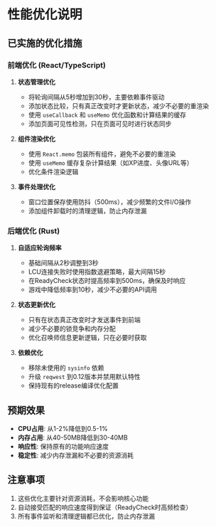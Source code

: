 # 性能优化说明

## 已实施的优化措施

### 前端优化 (React/TypeScript)

1. **状态管理优化**
   - 将轮询间隔从5秒增加到30秒，主要依赖事件驱动
   - 添加状态比较，只有真正改变时才更新状态，减少不必要的重渲染
   - 使用 `useCallback` 和 `useMemo` 优化函数和计算结果的缓存
   - 添加页面可见性检测，只在页面可见时进行状态同步

2. **组件渲染优化**
   - 使用 `React.memo` 包装所有组件，避免不必要的重渲染
   - 使用 `useMemo` 缓存复杂计算结果（如XP进度、头像URL等）
   - 优化条件渲染逻辑

3. **事件处理优化**
   - 窗口位置保存使用防抖（500ms），减少频繁的文件I/O操作
   - 添加组件卸载时的清理逻辑，防止内存泄漏

### 后端优化 (Rust)

1. **自适应轮询频率**
   - 基础间隔从2秒调整到3秒
   - LCU连接失败时使用指数退避策略，最大间隔15秒
   - 在ReadyCheck状态时提高频率到500ms，确保及时响应
   - 游戏中降低频率到10秒，减少不必要的API调用

2. **状态更新优化**
   - 只有在状态真正改变时才发送事件到前端
   - 减少不必要的锁竞争和内存分配
   - 优化召唤师信息更新逻辑，只在必要时获取

3. **依赖优化**
   - 移除未使用的 `sysinfo` 依赖
   - 升级 `reqwest` 到0.12版本并禁用默认特性
   - 保持现有的release编译优化配置

## 预期效果

- **CPU占用**: 从1-2%降低到0.5-1%
- **内存占用**: 从40-50MB降低到30-40MB
- **响应性**: 保持原有的功能响应速度
- **稳定性**: 减少内存泄漏和不必要的资源消耗

## 注意事项

1. 这些优化主要针对资源消耗，不会影响核心功能
2. 自动接受匹配的响应速度得到保证（ReadyCheck时高频检查）
3. 所有事件监听和清理逻辑都已优化，防止内存泄漏